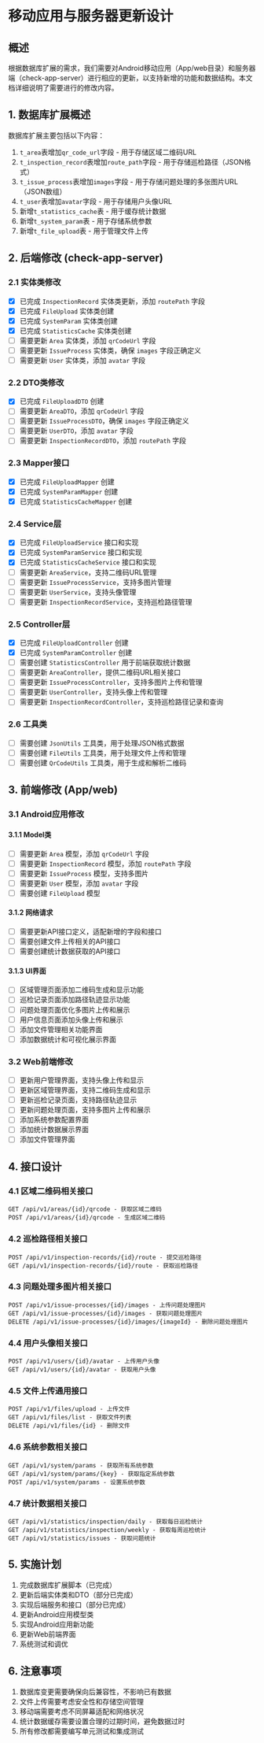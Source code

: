 # 移动应用与服务器更新设计

## 概述

根据数据库扩展的需求，我们需要对Android移动应用（App/web目录）和服务器端（check-app-server）进行相应的更新，以支持新增的功能和数据结构。本文档详细说明了需要进行的修改内容。

## 1. 数据库扩展概述

数据库扩展主要包括以下内容：

1. `t_area`表增加`qr_code_url`字段 - 用于存储区域二维码URL
2. `t_inspection_record`表增加`route_path`字段 - 用于存储巡检路径（JSON格式）
3. `t_issue_process`表增加`images`字段 - 用于存储问题处理的多张图片URL（JSON数组）
4. `t_user`表增加`avatar`字段 - 用于存储用户头像URL
5. 新增`t_statistics_cache`表 - 用于缓存统计数据
6. 新增`t_system_param`表 - 用于存储系统参数
7. 新增`t_file_upload`表 - 用于管理文件上传

## 2. 后端修改 (check-app-server)

### 2.1 实体类修改

- [x] 已完成 `InspectionRecord` 实体类更新，添加 `routePath` 字段
- [x] 已完成 `FileUpload` 实体类创建
- [x] 已完成 `SystemParam` 实体类创建
- [x] 已完成 `StatisticsCache` 实体类创建
- [ ] 需要更新 `Area` 实体类，添加 `qrCodeUrl` 字段
- [ ] 需要更新 `IssueProcess` 实体类，确保 `images` 字段正确定义
- [ ] 需要更新 `User` 实体类，添加 `avatar` 字段

### 2.2 DTO类修改

- [x] 已完成 `FileUploadDTO` 创建
- [ ] 需要更新 `AreaDTO`，添加 `qrCodeUrl` 字段
- [ ] 需要更新 `IssueProcessDTO`，确保 `images` 字段正确定义
- [ ] 需要更新 `UserDTO`，添加 `avatar` 字段
- [ ] 需要更新 `InspectionRecordDTO`，添加 `routePath` 字段

### 2.3 Mapper接口

- [x] 已完成 `FileUploadMapper` 创建
- [x] 已完成 `SystemParamMapper` 创建
- [x] 已完成 `StatisticsCacheMapper` 创建

### 2.4 Service层

- [x] 已完成 `FileUploadService` 接口和实现
- [x] 已完成 `SystemParamService` 接口和实现
- [x] 已完成 `StatisticsCacheService` 接口和实现
- [ ] 需要更新 `AreaService`，支持二维码URL管理
- [ ] 需要更新 `IssueProcessService`，支持多图片管理
- [ ] 需要更新 `UserService`，支持头像管理
- [ ] 需要更新 `InspectionRecordService`，支持巡检路径管理

### 2.5 Controller层

- [x] 已完成 `FileUploadController` 创建
- [x] 已完成 `SystemParamController` 创建
- [ ] 需要创建 `StatisticsController` 用于前端获取统计数据
- [ ] 需要更新 `AreaController`，提供二维码URL相关接口
- [ ] 需要更新 `IssueProcessController`，支持多图片上传和管理
- [ ] 需要更新 `UserController`，支持头像上传和管理
- [ ] 需要更新 `InspectionRecordController`，支持巡检路径记录和查询

### 2.6 工具类

- [ ] 需要创建 `JsonUtils` 工具类，用于处理JSON格式数据
- [ ] 需要创建 `FileUtils` 工具类，用于处理文件上传和管理
- [ ] 需要创建 `QrCodeUtils` 工具类，用于生成和解析二维码

## 3. 前端修改 (App/web)

### 3.1 Android应用修改

#### 3.1.1 Model类

- [ ] 需要更新 `Area` 模型，添加 `qrCodeUrl` 字段
- [ ] 需要更新 `InspectionRecord` 模型，添加 `routePath` 字段
- [ ] 需要更新 `IssueProcess` 模型，支持多图片
- [ ] 需要更新 `User` 模型，添加 `avatar` 字段
- [ ] 需要创建 `FileUpload` 模型

#### 3.1.2 网络请求

- [ ] 需要更新API接口定义，适配新增的字段和接口
- [ ] 需要创建文件上传相关的API接口
- [ ] 需要创建统计数据获取的API接口

#### 3.1.3 UI界面

- [ ] 区域管理页面添加二维码生成和显示功能
- [ ] 巡检记录页面添加路径轨迹显示功能
- [ ] 问题处理页面优化多图片上传和展示
- [ ] 用户信息页面添加头像上传和展示
- [ ] 添加文件管理相关功能界面
- [ ] 添加数据统计和可视化展示界面

### 3.2 Web前端修改

- [ ] 更新用户管理界面，支持头像上传和显示
- [ ] 更新区域管理界面，支持二维码生成和显示
- [ ] 更新巡检记录页面，支持路径轨迹显示
- [ ] 更新问题处理页面，支持多图片上传和展示
- [ ] 添加系统参数配置界面
- [ ] 添加统计数据展示界面
- [ ] 添加文件管理界面

## 4. 接口设计

### 4.1 区域二维码相关接口

```
GET /api/v1/areas/{id}/qrcode - 获取区域二维码
POST /api/v1/areas/{id}/qrcode - 生成区域二维码
```

### 4.2 巡检路径相关接口

```
POST /api/v1/inspection-records/{id}/route - 提交巡检路径
GET /api/v1/inspection-records/{id}/route - 获取巡检路径
```

### 4.3 问题处理多图片相关接口

```
POST /api/v1/issue-processes/{id}/images - 上传问题处理图片
GET /api/v1/issue-processes/{id}/images - 获取问题处理图片
DELETE /api/v1/issue-processes/{id}/images/{imageId} - 删除问题处理图片
```

### 4.4 用户头像相关接口

```
POST /api/v1/users/{id}/avatar - 上传用户头像
GET /api/v1/users/{id}/avatar - 获取用户头像
```

### 4.5 文件上传通用接口

```
POST /api/v1/files/upload - 上传文件
GET /api/v1/files/list - 获取文件列表
DELETE /api/v1/files/{id} - 删除文件
```

### 4.6 系统参数相关接口

```
GET /api/v1/system/params - 获取所有系统参数
GET /api/v1/system/params/{key} - 获取指定系统参数
POST /api/v1/system/params - 设置系统参数
```

### 4.7 统计数据相关接口

```
GET /api/v1/statistics/inspection/daily - 获取每日巡检统计
GET /api/v1/statistics/inspection/weekly - 获取每周巡检统计
GET /api/v1/statistics/issues - 获取问题统计
```

## 5. 实施计划

1. 完成数据库扩展脚本（已完成）
2. 更新后端实体类和DTO（部分已完成）
3. 实现后端服务和接口（部分已完成）
4. 更新Android应用模型类
5. 实现Android应用新功能
6. 更新Web前端界面
7. 系统测试和调优

## 6. 注意事项

1. 数据库变更需要确保向后兼容性，不影响已有数据
2. 文件上传需要考虑安全性和存储空间管理
3. 移动端需要考虑不同屏幕适配和网络状况
4. 统计数据缓存需要设置合理的过期时间，避免数据过时
5. 所有修改都需要编写单元测试和集成测试 